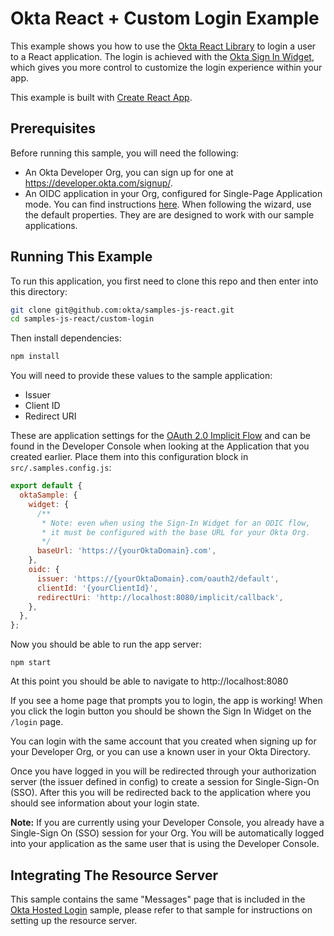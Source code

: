 # Okta React + Custom Login Example

This example shows you how to use the [Okta React Library][] to login a user to a React application.  The login is achieved with the [Okta Sign In Widget][], which gives you more control to customize the login experience within your app.

This example is built with [Create React App][].

## Prerequisites

Before running this sample, you will need the following:

* An Okta Developer Org, you can sign up for one at https://developer.okta.com/signup/.
* An OIDC application in your Org, configured for Single-Page Application mode. You can find instructions [here][OIDC SPA Setup Instructions].  When following the wizard, use the default properties.  They are are designed to work with our sample applications.


## Running This Example

To run this application, you first need to clone this repo and then enter into this directory:

```bash
git clone git@github.com:okta/samples-js-react.git
cd samples-js-react/custom-login
```

Then install dependencies:

```bash
npm install
```

You will need to provide these values to the sample application:

* Issuer
* Client ID
* Redirect URI

These are application settings for the [OAuth 2.0 Implicit Flow][] and can be found in the Developer Console when looking at the Application that you created earlier.  Place them into this configuration block in  `src/.samples.config.js`:


```javascript
export default {
  oktaSample: {
    widget: {
      /**
       * Note: even when using the Sign-In Widget for an ODIC flow,
       * it must be configured with the base URL for your Okta Org.
       */
      baseUrl: 'https://{yourOktaDomain}.com',
    },
    oidc: {
      issuer: 'https://{yourOktaDomain}.com/oauth2/default',
      clientId: '{yourClientId}',
      redirectUri: 'http://localhost:8080/implicit/callback',
    },
  },
};

```

Now you should be able to run the app server:

```
npm start
```

At this point you should be able to navigate to http://localhost:8080

If you see a home page that prompts you to login, the app is working!  When you click the login button you should be shown the Sign In Widget on the `/login` page.

You can login with the same account that you created when signing up for your Developer Org, or you can use a known user in your Okta Directory.

Once you have logged in you will be redirected through your authorization server (the issuer defined in config) to create a session for Single-Sign-On (SSO).  After this you will be redirected back to the application where you should see information about your login state.

**Note:** If you are currently using your Developer Console, you already have a Single-Sign On (SSO) session for your Org.  You will be automatically logged into your application as the same user that is using the Developer Console.


## Integrating The Resource Server

This sample contains the same "Messages" page that is included in the [Okta Hosted Login](/okta-hosted-login) sample, please refer to that sample for instructions on setting up the resource server.

[Create React App]: https://github.com/facebookincubator/create-react-app
[OAuth 2.0 Implicit Flow]: https://developer.okta.com/authentication-guide/implementing-authentication/implicit
[Okta React Library]: https://github.com/okta/okta-oidc-js/tree/master/packages/okta-react
[OIDC SPA Setup Instructions]: https://developer.okta.com/authentication-guide/implementing-authentication/implicit#1-setting-up-your-application
[Okta Sign In Widget]: https://github.com/okta/okta-signin-widget